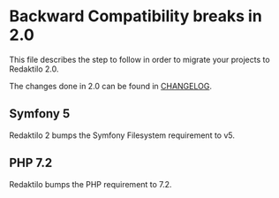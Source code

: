 # Backward Compatibility breaks in 2.0

This file describes the step to follow in order to migrate your projects to
Redaktilo 2.0.

The changes done in 2.0 can be found in [CHANGELOG](./CHANGELOG.md).

## Symfony 5

Redaktilo 2 bumps the Symfony Filesystem requirement to v5.

## PHP 7.2

Redaktilo bumps the PHP requirement to 7.2.
